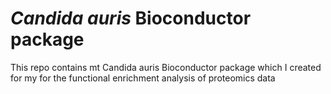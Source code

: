 # _Candida auris_ Bioconductor package
This repo contains mt Candida auris Bioconductor package which I created for my for the functional enrichment analysis of proteomics data
